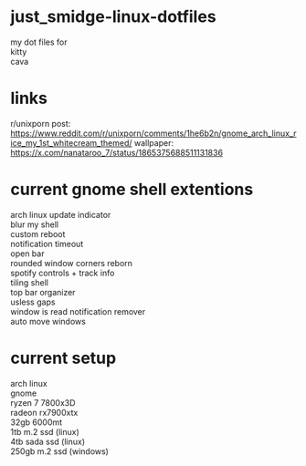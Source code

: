 # just_smidge-linux-dotfiles
my dot files for <br>
kitty <br>
cava

# links
r/unixporn post: https://www.reddit.com/r/unixporn/comments/1he6b2n/gnome_arch_linux_rice_my_1st_whitecream_themed/
wallpaper: https://x.com/nanataroo_7/status/1865375688511131836

# current gnome shell extentions
arch linux update indicator <br>
blur my shell <br>
custom reboot <br>
notification timeout <br>
open bar <br>
rounded window corners reborn <br>
spotify controls + track info <br>
tiling shell <br>
top bar organizer <br>
usless gaps <br>
window is read notification remover <br>
auto move windows 

# current setup 
arch linux <br>
gnome <br>
ryzen 7 7800x3D <br>
radeon rx7900xtx <br>
32gb 6000mt <br>
1tb m.2 ssd (linux) <br>
4tb sada ssd (linux) <br>
250gb m.2 ssd (windows)
